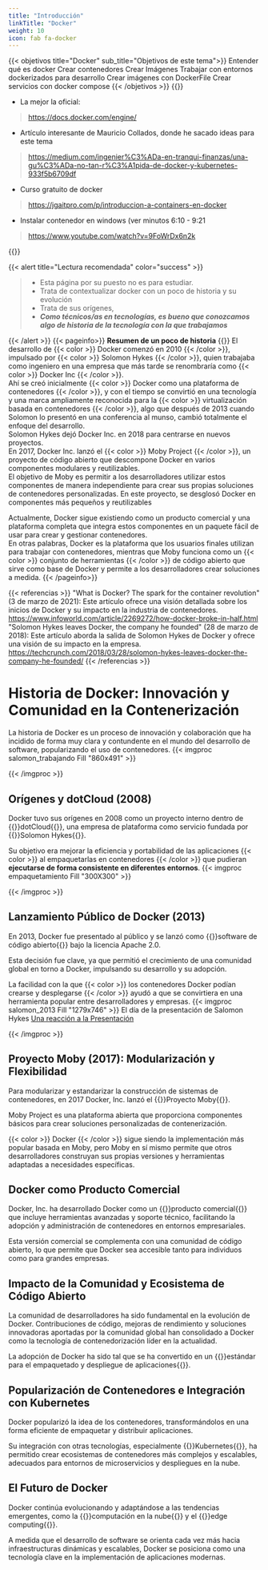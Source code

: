 ```yaml
---
title: "Introducción"
linkTitle: "Docker"
weight: 10
icon: fab fa-docker
---
```



{{< objetivos  title="Docker" sub_title="Objetivos de este tema">}}
Entender qué es docker
Crear contenedores
Crear Imágenes
Trabajar con entornos dockerizados para desarrollo
Crear imágenes con DockerFile
Crear servicios con docker compose
{{< /objetivos >}}
{{<referencias>}}
* La mejor la oficial:
> https://docs.docker.com/engine/
* Artículo interesante de Mauricio Collados, donde he sacado ideas para este tema
> https://medium.com/ingenier%C3%ADa-en-tranqui-finanzas/una-gu%C3%ADa-no-tan-r%C3%A1pida-de-docker-y-kubernetes-933f5b6709df
* Curso gratuito de docker
> https://jgaitpro.com/p/introduccion-a-containers-en-docker
* Instalar contenedor en windows (ver minutos 6:10 - 9:21
> https://www.youtube.com/watch?v=9FoWrDx6n2k

{{</referencias>}}

{{< alert title="Lectura recomendada" color="success" >}}
> * Esta página por su puesto no es para estudiar.
> * Trata de contextualizar docker con un poco de historia y su evolución
> * Trata de sus orígenes,
> *  ***Como técnicos/as en tecnologías, es bueno que conozcamos algo de historia de la tecnología con la que trabajamos***

{{< /alert >}}
{{< pageinfo>}}
<strong>Resumen de un poco de historia</strong>
{{<line>}}
El desarrollo de {{< color >}} Docker comenzó en 2010 {{< /color >}}, impulsado por {{< color >}} Solomon Hykes {{< /color >}}, quien trabajaba como ingeniero en una empresa que más tarde se renombraría como {{< color >}} Docker Inc {{< /color >}}.
<br />
Ahí se creó inicialmente {{< color >}} Docker como una plataforma de contenedores {{< /color >}}, y con el tiempo se convirtió en una tecnología y una marca ampliamente reconocida para la {{< color >}} virtualización basada en contenedores {{< /color >}}, algo que después de 2013 cuando Solomon lo presentó en una conferencia al munso, cambió totalmente el enfoque del desarrollo.
<br />
Solomon Hykes dejó Docker Inc. en 2018 para centrarse en nuevos proyectos.
<br />
En 2017, Docker Inc. lanzó el {{< color >}} Moby Project {{< /color >}}, un proyecto de código abierto que descompone Docker en varios componentes modulares y reutilizables.
<br />
El objetivo de Moby es permitir a los desarrolladores utilizar estos componentes de manera independiente para crear sus propias soluciones de contenedores personalizadas. En este proyecto, se desglosó Docker en componentes más pequeños y reutilizables
<br />

Actualmente, Docker sigue existiendo como un producto comercial y una plataforma completa que integra estos componentes en un paquete fácil de usar para crear y gestionar contenedores.
<br />
En otras palabras, Docker es la plataforma que los usuarios finales utilizan para trabajar con contenedores, mientras que Moby funciona como un {{< color >}} conjunto de herramientas {{< /color >}} de código abierto que sirve como base de Docker y permite a los desarrolladores crear soluciones a medida.
{{< /pageinfo>}}

{{< referencias  >}}
"What is Docker? The spark for the container revolution" (3 de marzo de 2021): Este artículo ofrece una visión detallada sobre los inicios de Docker y su impacto en la industria de contenedores. https://www.infoworld.com/article/2269272/how-docker-broke-in-half.html
"Solomon Hykes leaves Docker, the company he founded" (28 de marzo de 2018): Este artículo aborda la salida de Solomon Hykes de Docker y ofrece una visión de su impacto en la empresa. https://techcrunch.com/2018/03/28/solomon-hykes-leaves-docker-the-company-he-founded/
{{< /referencias >}}
# Historia de Docker: Innovación y Comunidad en la Contenerización

La historia de Docker es un proceso  de innovación y colaboración que ha incidido de forma muy clara y contundente en el mundo del desarrollo de software, popularizando el uso de contenedores.
{{< imgproc salomon_trabajando Fill "860x491" >}}

{{< /imgproc >}}
## Orígenes y dotCloud (2008)   
Docker tuvo sus orígenes en 2008 como un proyecto interno dentro de {{<color>}}dotCloud{{</color>}}, una empresa de plataforma como servicio fundada por {{<color>}}Solomon Hykes{{</color>}}.

Su objetivo era mejorar la eficiencia y portabilidad de las aplicaciones {{< color >}} al empaquetarlas en contenedores {{< /color >}} que pudieran **ejecutarse de forma consistente en diferentes entornos**.
{{< imgproc empaquetamiento Fill "300X300" >}}

{{< /imgproc >}}

## Lanzamiento Público de Docker (2013)
En 2013, Docker fue presentado al público y se lanzó como {{<color>}}software de código abierto{{</color>}} bajo la licencia Apache 2.0. 

Esta decisión fue clave, ya que permitió el crecimiento de una comunidad global en torno a Docker, impulsando su desarrollo y su adopción. 

La facilidad con la que {{< color >}} los contenedores Docker podían crearse y desplegarse {{< /color >}} ayudó a que se convirtiera en una herramienta popular entre desarrolladores y empresas.
{{< imgproc salomon_2013 Fill "1279x746" >}}
El día de la presentación de Salomon Hykes
<a href="https://www.google.com/search?q=presentaci%C3%B3n+docker+por+solomon+2013&oq=presentaci%C3%B3n+docker+por+solomon+2013&gs_lcrp=EgZjaHJvbWUyBggAEEUYOdIBCDg3MjBqMGo3qAIIsAIB&sourceid=chrome&ie=UTF-8#fpstate=ive&vld=cid:78729fe6,vid:zgR8otZkwHc,st:0>">Una reacción a la Presentación</a>

{{< /imgproc >}}
## Proyecto Moby (2017): Modularización y Flexibilidad
Para modularizar y estandarizar la construcción de sistemas de contenedores, en 2017 Docker, Inc. lanzó el {{<color>}}Proyecto Moby{{</color>}}.

Moby Project es una plataforma abierta que proporciona componentes básicos para crear soluciones personalizadas de contenerización.

{{< color >}} Docker {{< /color >}} sigue siendo la implementación más popular basada en Moby, pero Moby en sí mismo permite que otros desarrolladores construyan sus propias versiones y herramientas adaptadas a necesidades específicas.

## Docker como Producto Comercial
Docker, Inc. ha desarrollado Docker como un {{<color>}}producto comercial{{</color>}} que incluye herramientas avanzadas y soporte técnico, facilitando la adopción y administración de contenedores en entornos empresariales. 

Esta versión comercial se complementa con una comunidad de código abierto, lo que permite que Docker sea accesible tanto para individuos como para grandes empresas.

## Impacto de la Comunidad y Ecosistema de Código Abierto
La comunidad de desarrolladores ha sido fundamental en la evolución de Docker. Contribuciones de código, mejoras de rendimiento y soluciones innovadoras aportadas por la comunidad global han consolidado a Docker como la tecnología de contenedorización líder en la actualidad.

La adopción de Docker ha sido tal que se ha convertido en un {{<color>}}estándar para el empaquetado y despliegue de aplicaciones{{</color>}}.

## Popularización de Contenedores e Integración con Kubernetes
Docker popularizó la idea de los contenedores, transformándolos en una forma eficiente de empaquetar y distribuir aplicaciones. 

Su integración con otras tecnologías, especialmente {{<color>}}Kubernetes{{</color>}}, ha permitido crear ecosistemas de contenedores más complejos y escalables, adecuados para entornos de microservicios y despliegues en la nube.

## El Futuro de Docker
Docker continúa evolucionando y adaptándose a las tendencias emergentes, como la {{<color>}}computación en la nube{{</color>}} y el {{<color>}}edge computing{{</color>}}. 

A medida que el desarrollo de software se orienta cada vez más hacia infraestructuras dinámicas y escalables, Docker se posiciona como una tecnología clave en la implementación de aplicaciones modernas.
